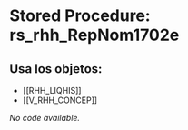# Stored Procedure: rs_rhh_RepNom1702e

## Usa los objetos:
- [[RHH_LIQHIS]]
- [[V_RHH_CONCEP]]

*No code available.*
